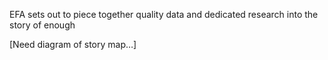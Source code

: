 

EFA sets out to piece together quality data and dedicated research into the story of enough

[Need diagram of story map…]